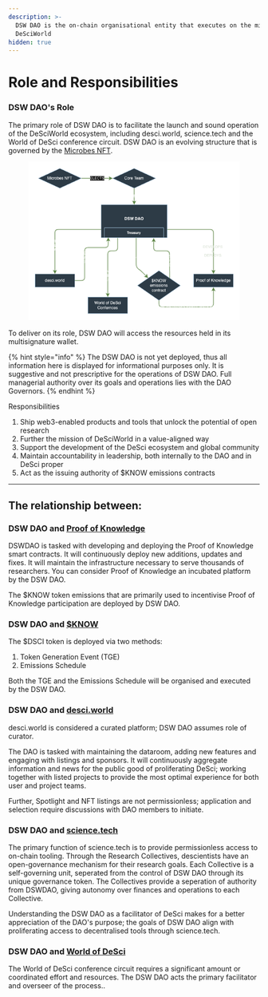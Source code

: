 ```yaml
---
description: >-
  DSW DAO is the on-chain organisational entity that executes on the mission of
  DeSciWorld
hidden: true
---
```


# Role and Responsibilities

### DSW DAO's Role

The primary role of DSW DAO is to facilitate the launch and sound operation of the DeSciWorld ecosystem, including desci.world, science.tech and the World of DeSci conference circuit. DSW DAO is an evolving structure that is governed by the [Microbes NFT](../../ecosystem/governing-dsw-dao/).&#x20;

<figure><img src="../../.gitbook/assets/DSWDAOOrgStructure.drawio (2).png" alt=""><figcaption></figcaption></figure>

To deliver on its role, DSW DAO will access the resources held in its multisignature wallet.

{% hint style="info" %}
The DSW DAO is not yet deployed, thus all information here is displayed for informational purposes only. It is suggestive and not prescriptive for the operations of DSW DAO. Full managerial authority over its goals and operations lies with the DAO Governors.
{% endhint %}

Responsibilities

1. Ship web3-enabled products and tools that unlock the potential of open research
2. Further the mission of DeSciWorld in a value-aligned way
3. Support the development of the DeSci ecosystem and global community
4. Maintain accountability in leadership, both internally to the DAO and in DeSci proper
5. Act as the issuing authority of $KNOW emissions contracts

***

## The relationship between:&#x20;

### DSW DAO and [Proof of Knowledge](broken-reference)

DSWDAO is tasked with developing and deploying the Proof of Knowledge smart contracts. It will continuously deploy new additions, updates and fixes. It will maintain the infrastructure necessary to serve thousands of researchers. You can consider Proof of Knowledge an incubated platform by the DSW DAO.&#x20;

The $KNOW token emissions that are primarily used to incentivise Proof of Knowledge participation are deployed by DSW DAO.

### DSW DAO and [$KNOW](../../ecosystem/usddsci-or-usdknow-token.md)

The $DSCI token is deployed via two methods:

1. Token Generation Event (TGE)
2. Emissions Schedule

Both the TGE and the Emissions Schedule will be organised and executed by the DSW DAO.&#x20;

### DSW DAO and [desci.world](../../ecosystem/terminal.md)

desci.world is considered a curated platform; DSW DAO assumes role of curator.

The DAO is tasked with maintaining the dataroom, adding new features and engaging with listings and sponsors. It will continuously aggregate information and news for the public good of proliferating DeSci; working together with listed projects to provide the most optimal experience for both user and project teams.

Further, Spotlight and NFT listings are not permissionless; application and selection require discussions with DAO members to initiate.&#x20;

### DSW DAO and [science.tech](../../ecosystem/science.tech/)

The primary function of science.tech is to provide permissionless access to on-chain tooling. Through the Research Collectives, descientists have an open-governance mechanism for their research goals. Each Collective is a self-governing unit, seperated from the control of DSW DAO through its unique governance token. The Collectives provide a seperation of authority from DSWDAO, giving autonomy over finances and operations to each Collective.

Understanding the DSW DAO as a facilitator of DeSci makes for a better appreciation of the DAO's purpose; the goals of DSW DAO align with proliferating access to decentralised tools through science.tech.&#x20;

### DSW DAO and [World of DeSci](../../ecosystem/world-of-desci/)

The World of DeSci conference circuit requires a significant amount or coordinated effort and resources. The DSW DAO acts the primary facilitator and overseer of the process..
